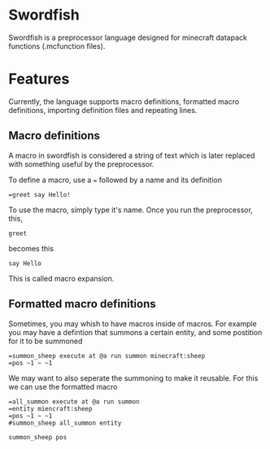 # Swordfish

Swordfish is a preprocessor language designed for minecraft datapack functions (.mcfunction files).

# Features

Currently, the language supports macro definitions, formatted macro definitions, importing definition files and repeating lines. 

## Macro definitions
A macro in swordfish is considered a string of text which is later replaced with something useful by the preprocessor. 

To define a macro, use a `=` followed by a name and its definition
```
=greet say Hello!
```
To use the macro, simply type it's name.
Once you run the preprocessor, this,
```
greet
```
becomes this
```
say Hello
```
This is called macro expansion. 

## Formatted macro definitions
Sometimes, you may whish to have macros inside of macros. For example you may have a defintion that summons a certain entity, and some postition for it to be summoned
```
=summon_sheep execute at @a run summon minecraft:sheep
=pos ~1 ~ ~1
```
We may want to also seperate the summoning to make it reusable. For this we can use the formatted macro
```
=all_summon execute at @a run summon
=entity miencraft:sheep
=pos ~1 ~ ~1
#summon_sheep all_summon entity

summon_sheep pos
```
